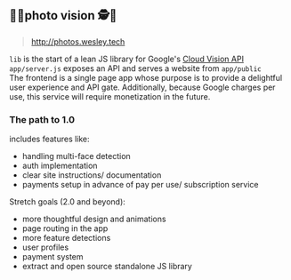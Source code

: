 ## 📜🧐photo vision 🕵🗿

> http://photos.wesley.tech

`lib` is the start of a lean JS library for Google's [Cloud Vision API](https://cloud.google.com/vision/) <br>
`app/server.js` exposes an API and serves a website from `app/public` <br>
The frontend is a single page app whose purpose is to provide a delightful user experience and API gate. Additionally, because Google charges per use, this service will require monetization in the future.

### The path to 1.0

includes features like:
 * handling multi-face detection
 * auth implementation
 * clear site instructions/ documentation
 * payments setup in advance of pay per use/ subscription service

Stretch goals (2.0 and beyond):
 * more thoughtful design and animations
 * page routing in the app
 * more feature detections
 * user profiles
 * payment system
 * extract and open source standalone JS library